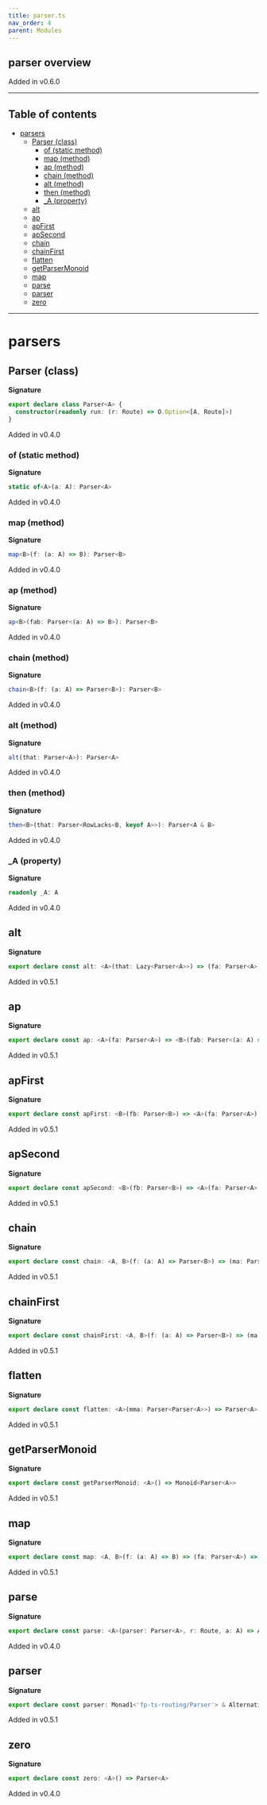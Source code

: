 ```yaml
---
title: parser.ts
nav_order: 4
parent: Modules
---
```


## parser overview

Added in v0.6.0

---

<h2 class="text-delta">Table of contents</h2>

- [parsers](#parsers)
  - [Parser (class)](#parser-class)
    - [of (static method)](#of-static-method)
    - [map (method)](#map-method)
    - [ap (method)](#ap-method)
    - [chain (method)](#chain-method)
    - [alt (method)](#alt-method)
    - [then (method)](#then-method)
    - [\_A (property)](#_a-property)
  - [alt](#alt)
  - [ap](#ap)
  - [apFirst](#apfirst)
  - [apSecond](#apsecond)
  - [chain](#chain)
  - [chainFirst](#chainfirst)
  - [flatten](#flatten)
  - [getParserMonoid](#getparsermonoid)
  - [map](#map)
  - [parse](#parse)
  - [parser](#parser)
  - [zero](#zero)

---

# parsers

## Parser (class)

**Signature**

```ts
export declare class Parser<A> {
  constructor(readonly run: (r: Route) => O.Option<[A, Route]>)
}
```

Added in v0.4.0

### of (static method)

**Signature**

```ts
static of<A>(a: A): Parser<A>
```

Added in v0.4.0

### map (method)

**Signature**

```ts
map<B>(f: (a: A) => B): Parser<B>
```

Added in v0.4.0

### ap (method)

**Signature**

```ts
ap<B>(fab: Parser<(a: A) => B>): Parser<B>
```

Added in v0.4.0

### chain (method)

**Signature**

```ts
chain<B>(f: (a: A) => Parser<B>): Parser<B>
```

Added in v0.4.0

### alt (method)

**Signature**

```ts
alt(that: Parser<A>): Parser<A>
```

Added in v0.4.0

### then (method)

**Signature**

```ts
then<B>(that: Parser<RowLacks<B, keyof A>>): Parser<A & B>
```

Added in v0.4.0

### \_A (property)

**Signature**

```ts
readonly _A: A
```

Added in v0.4.0

## alt

**Signature**

```ts
export declare const alt: <A>(that: Lazy<Parser<A>>) => (fa: Parser<A>) => Parser<A>
```

Added in v0.5.1

## ap

**Signature**

```ts
export declare const ap: <A>(fa: Parser<A>) => <B>(fab: Parser<(a: A) => B>) => Parser<B>
```

Added in v0.5.1

## apFirst

**Signature**

```ts
export declare const apFirst: <B>(fb: Parser<B>) => <A>(fa: Parser<A>) => Parser<A>
```

Added in v0.5.1

## apSecond

**Signature**

```ts
export declare const apSecond: <B>(fb: Parser<B>) => <A>(fa: Parser<A>) => Parser<B>
```

Added in v0.5.1

## chain

**Signature**

```ts
export declare const chain: <A, B>(f: (a: A) => Parser<B>) => (ma: Parser<A>) => Parser<B>
```

Added in v0.5.1

## chainFirst

**Signature**

```ts
export declare const chainFirst: <A, B>(f: (a: A) => Parser<B>) => (ma: Parser<A>) => Parser<A>
```

Added in v0.5.1

## flatten

**Signature**

```ts
export declare const flatten: <A>(mma: Parser<Parser<A>>) => Parser<A>
```

Added in v0.5.1

## getParserMonoid

**Signature**

```ts
export declare const getParserMonoid: <A>() => Monoid<Parser<A>>
```

Added in v0.5.1

## map

**Signature**

```ts
export declare const map: <A, B>(f: (a: A) => B) => (fa: Parser<A>) => Parser<B>
```

Added in v0.5.1

## parse

**Signature**

```ts
export declare const parse: <A>(parser: Parser<A>, r: Route, a: A) => A
```

Added in v0.4.0

## parser

**Signature**

```ts
export declare const parser: Monad1<'fp-ts-routing/Parser'> & Alternative1<'fp-ts-routing/Parser'>
```

Added in v0.5.1

## zero

**Signature**

```ts
export declare const zero: <A>() => Parser<A>
```

Added in v0.4.0
